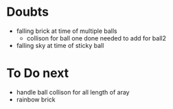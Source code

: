 # Doubts
+ falling brick at time of multiple balls
    + collison for ball one done needed to add for ball2
+ falling sky at time of sticky ball


# To Do next
+ handle ball collison for all length of aray
+ rainbow brick